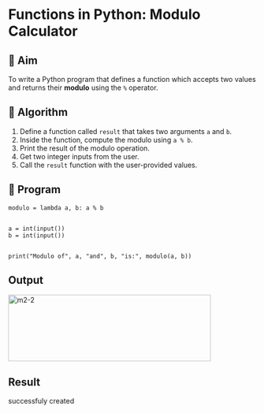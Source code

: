# Functions in Python: Modulo Calculator

## 🎯 Aim
To write a Python program that defines a function which accepts two values and returns their **modulo** using the `%` operator.

## 🧠 Algorithm
1. Define a function called `result` that takes two arguments `a` and `b`.
2. Inside the function, compute the modulo using `a % b`.
3. Print the result of the modulo operation.
4. Get two integer inputs from the user.
5. Call the `result` function with the user-provided values.

## 🧾 Program
```
modulo = lambda a, b: a % b


a = int(input())
b = int(input())


print("Modulo of", a, "and", b, "is:", modulo(a, b))
```
## Output
<img width="411" height="135" alt="m2-2" src="https://github.com/user-attachments/assets/9c72474d-7d02-47b6-a737-4d86f021c607" />


## Result
successfuly created
